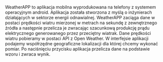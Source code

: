 WeatherAPP to aplikacja mobilna wyprodukowana na telefony z systemem operacyjnym android. Aplikacja została stworzona z myślą o inżynierach działających w sektorze energii odnawialnej. WeatherAPP zaciąga dane w postaci prędkości wiatru mierzonej w metrach na sekundę z zewnętrznego źródła a następnie przelicza je zwracając szacunkową produkcję prądu elektrycznego generowanego przez przeciętny wiatrak. Dane prędkości wiatru pobieramy w postaci API z Open Weather. W interfejsie aplikacji podajemy współrzędne geograficzne lokalizacji dla której chcemy wykonać pomiar. Po naciśnięciu przycisku aplikacja przelicza dane na podstawie wzoru i zwraca wynik.
